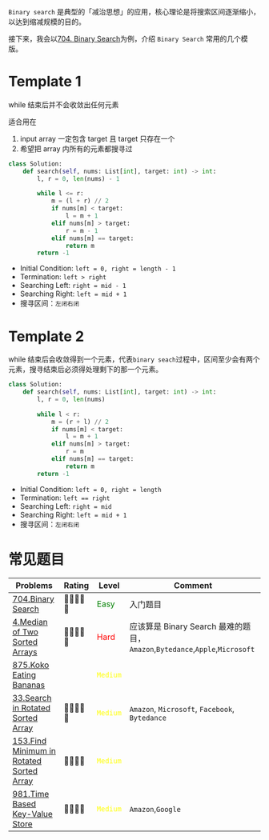`Binary search` 是典型的「减治思想」的应用，核心理论是将搜索区间逐渐缩小，以达到缩减规模的目的。

接下来，我会以[704. Binary Search](https://leetcode.cn/problems/binary-search/)为例，介绍 `Binary Search` 常用的几个模版。

# Template 1
while 结束后并不会收敛出任何元素

适合用在

1. input array 一定包含 target 且 target 只存在一个
2. 希望把 array 内所有的元素都搜寻过
```python
class Solution:
    def search(self, nums: List[int], target: int) -> int:
        l, r = 0, len(nums) - 1
        
        while l <= r:
            m = (l + r) // 2
            if nums[m] < target:
                l = m + 1
            elif nums[m] > target:
                r = m - 1
            elif nums[m] == target:
                return m
        return -1
```
- Initial Condition: `left = 0, right = length - 1`
- Termination: `left > right`
- Searching Left: `right = mid - 1`
- Searching Right: `left = mid + 1`
- 搜寻区间：`左闭右闭`

# Template 2
while 结束后会收敛得到一个元素，代表`binary seach`过程中，区间至少会有两个元素，搜寻结束后必须得处理剩下的那一个元素。
```python
class Solution:
    def search(self, nums: List[int], target: int) -> int:
        l, r = 0, len(nums)
        
        while l < r:
            m = (r + l) // 2
            if nums[m] < target:
                l = m + 1
            elif nums[m] > target:
                r = m
            elif nums[m] == target:
                return m
        return -1
```
- Initial Condition: `left = 0, right = length`
- Termination: `left == right`
- Searching Left: `right = mid`
- Searching Right: `left = mid + 1`
- 搜寻区间：`左闭右闭`

# 常见题目
| Problems                                                                                                     | Rating                                                                                                                                                                    | Level|Comment|
| ------------------------------------------------------------------------------------------------------------ | ------------------------------------------------------------------------------------------------------------------------------------------------------------------------- | ---- | ---- |
| [704.Binary Search](https://leetcode.cn/problems/binary-search/) | 🌟🌟🌟🌟🌟 | <font color=green> Easy </font>|入门题目|
|[4.Median of Two Sorted Arrays](https://leetcode.cn/problems/median-of-two-sorted-arrays/)|🌟🌟🌟🌟🌟| <font color=red> Hard </font>|应该算是 Binary Search 最难的题目，`Amazon`,`Bytedance`,`Apple`,`Microsoft`|
|[875.Koko Eating Bananas](https://leetcode.cn/problems/koko-eating-bananas/)|| <font color=yellow> `Medium` </font>||
|[33.Search in Rotated Sorted Array](https://leetcode.cn/problems/search-in-rotated-sorted-array/)|🌟🌟🌟🌟🌟| <font color=yellow> `Medium` </font>|`Amazon`, `Microsoft`, `Facebook`, `Bytedance`|
|[153.Find Minimum in Rotated Sorted Array](https://leetcode.cn/problems/find-minimum-in-rotated-sorted-array/)|🌟🌟🌟🌟| <font color=yellow> `Medium` </font>||
|[981.Time Based Key-Value Store](https://leetcode.cn/problems/time-based-key-value-store/)|🌟🌟🌟🌟| <font color=yellow> `Medium` </font>|`Amazon`,`Google`|